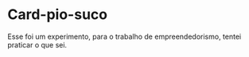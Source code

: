# Card-pio-suco
Esse foi um experimento, para o trabalho de empreendedorismo, tentei praticar o que sei.

